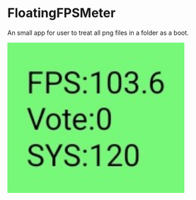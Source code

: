 ﻿# FloatingFPSMeter

An small app for user to treat all png files in a folder as a boot.

<a href="./FpsMeter.jpg">
  <img src="./FpsMeter.jpg" alt="Screenshot of FloatingFPSMeter" width="400"/>
</a>

